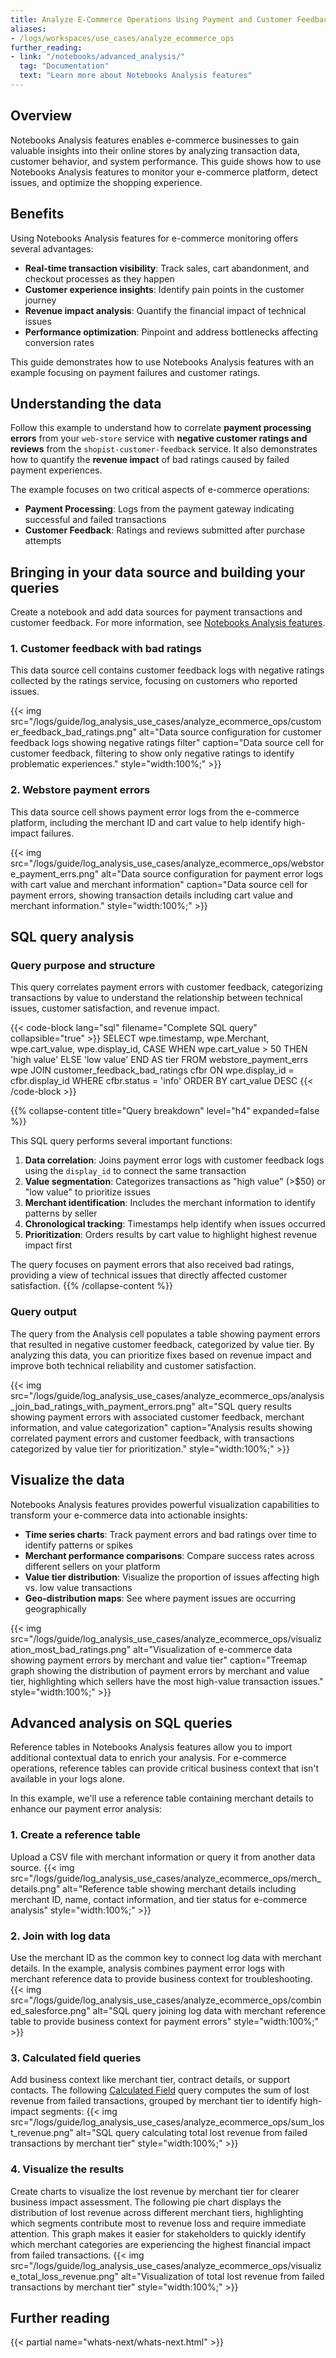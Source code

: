 ```yaml
---
title: Analyze E-Commerce Operations Using Payment and Customer Feedback Data
aliases:
- /logs/workspaces/use_cases/analyze_ecommerce_ops
further_reading:
- link: "/notebooks/advanced_analysis/"
  tag: "Documentation"
  text: "Learn more about Notebooks Analysis features"
---
```


## Overview

Notebooks Analysis features enables e-commerce businesses to gain valuable insights into their online stores by analyzing transaction data, customer behavior, and system performance. This guide shows how to use Notebooks Analysis features to monitor your e-commerce platform, detect issues, and optimize the shopping experience.

## Benefits

Using Notebooks Analysis features for e-commerce monitoring offers several advantages:

* **Real-time transaction visibility**: Track sales, cart abandonment, and checkout processes as they happen
* **Customer experience insights**: Identify pain points in the customer journey
* **Revenue impact analysis**: Quantify the financial impact of technical issues
* **Performance optimization**: Pinpoint and address bottlenecks affecting conversion rates

This guide demonstrates how to use Notebooks Analysis features with an example focusing on payment failures and customer ratings.

## Understanding the data
Follow this example to understand how to correlate **payment processing errors** from your `web-store` service with **negative customer ratings and reviews** from the `shopist-customer-feedback` service. It also demonstrates how to quantify the **revenue impact** of bad ratings caused by failed payment experiences.

The example focuses on two critical aspects of e-commerce operations:

* **Payment Processing**: Logs from the payment gateway indicating successful and failed transactions
* **Customer Feedback**: Ratings and reviews submitted after purchase attempts

## Bringing in your data source and building your queries

Create a notebook and add data sources for payment transactions and customer feedback. For more information, see [Notebooks Analysis features][1].

### 1. Customer feedback with bad ratings

This data source cell contains customer feedback logs with negative ratings collected by the ratings service, focusing on customers who reported issues.

{{< img src="/logs/guide/log_analysis_use_cases/analyze_ecommerce_ops/customer_feedback_bad_ratings.png" alt="Data source configuration for customer feedback logs showing negative ratings filter" caption="Data source cell for customer feedback, filtering to show only negative ratings to identify problematic experiences." style="width:100%;" >}}

### 2. Webstore payment errors

This data source cell shows payment error logs from the e-commerce platform, including the merchant ID and cart value to help identify high-impact failures.

{{< img src="/logs/guide/log_analysis_use_cases/analyze_ecommerce_ops/webstore_payment_errs.png" alt="Data source configuration for payment error logs with cart value and merchant information" caption="Data source cell for payment errors, showing transaction details including cart value and merchant information." style="width:100%;" >}}

## SQL query analysis

### Query purpose and structure

This query correlates payment errors with customer feedback, categorizing transactions by value to understand the relationship between technical issues, customer satisfaction, and revenue impact.

{{< code-block lang="sql" filename="Complete SQL query" collapsible="true" >}}
SELECT
    wpe.timestamp,
    wpe.Merchant,
    wpe.cart_value,
    wpe.display_id,
    CASE
        WHEN wpe.cart_value > 50 THEN 'high value'
        ELSE 'low value'
    END AS tier
FROM
    webstore_payment_errs wpe
JOIN
    customer_feedback_bad_ratings cfbr ON wpe.display_id = cfbr.display_id
WHERE
    cfbr.status = 'info'
ORDER BY
    cart_value DESC
{{< /code-block >}}

{{% collapse-content title="Query breakdown" level="h4" expanded=false %}}

This SQL query performs several important functions:

1. **Data correlation**: Joins payment error logs with customer feedback logs using the `display_id` to connect the same transaction
2. **Value segmentation**: Categorizes transactions as "high value" (>$50) or "low value" to prioritize issues
3. **Merchant identification**: Includes the merchant information to identify patterns by seller
4. **Chronological tracking**: Timestamps help identify when issues occurred
5. **Prioritization**: Orders results by cart value to highlight highest revenue impact first

The query focuses on payment errors that also received bad ratings, providing a view of technical issues that directly affected customer satisfaction.
{{% /collapse-content %}}

### Query output

The query from the Analysis cell populates a table showing payment errors that resulted in negative customer feedback, categorized by value tier. By analyzing this data, you can prioritize fixes based on revenue impact and improve both technical reliability and customer satisfaction.

{{< img src="/logs/guide/log_analysis_use_cases/analyze_ecommerce_ops/analysis_join_bad_ratings_with_payment_errors.png" alt="SQL query results showing payment errors with associated customer feedback, merchant information, and value categorization" caption="Analysis results showing correlated payment errors and customer feedback, with transactions categorized by value tier for prioritization." style="width:100%;" >}}

## Visualize the data

Notebooks Analysis features provides powerful visualization capabilities to transform your e-commerce data into actionable insights:

* **Time series charts**: Track payment errors and bad ratings over time to identify patterns or spikes
* **Merchant performance comparisons**: Compare success rates across different sellers on your platform
* **Value tier distribution**: Visualize the proportion of issues affecting high vs. low value transactions
* **Geo-distribution maps**: See where payment issues are occurring geographically

{{< img src="/logs/guide/log_analysis_use_cases/analyze_ecommerce_ops/visualization_most_bad_ratings.png" alt="Visualization of e-commerce data showing payment errors by merchant and value tier" caption="Treemap graph showing the distribution of payment errors by merchant and value tier, highlighting which sellers have the most high-value transaction issues." style="width:100%;" >}}

## Advanced analysis on SQL queries

Reference tables in Notebooks Analysis features allow you to import additional contextual data to enrich your analysis. For e-commerce operations, reference tables can provide critical business context that isn't available in your logs alone.

In this example, we'll use a reference table containing merchant details to enhance our payment error analysis:

### 1. Create a reference table
Upload a CSV file with merchant information or query it from another data source.
{{< img src="/logs/guide/log_analysis_use_cases/analyze_ecommerce_ops/merch_details.png" alt="Reference table showing merchant details including merchant ID, name, contact information, and tier status for e-commerce analysis" style="width:100%;" >}}

### 2. Join with log data
Use the merchant ID as the common key to connect log data with merchant details. In the example, analysis combines payment error logs with merchant reference data to provide business context for troubleshooting.
{{< img src="/logs/guide/log_analysis_use_cases/analyze_ecommerce_ops/combined_salesforce.png" alt="SQL query joining log data with merchant reference table to provide business context for payment errors"  style="width:100%;" >}}

### 3. Calculated field queries
Add business context like merchant tier, contract details, or support contacts. The following [Calculated Field][2] query computes the sum of lost revenue from failed transactions, grouped by merchant tier to identify high-impact segments:
{{< img src="/logs/guide/log_analysis_use_cases/analyze_ecommerce_ops/sum_lost_revenue.png" alt="SQL query calculating total lost revenue from failed transactions by merchant tier" style="width:100%;" >}}

### 4. Visualize the results
Create charts to visualize the lost revenue by merchant tier for clearer business impact assessment. The following pie chart displays the distribution of lost revenue across different merchant tiers, highlighting which segments contribute most to revenue loss and require immediate attention. This graph makes it easier for stakeholders to quickly identify which merchant categories are experiencing the highest financial impact from failed transactions.
{{< img src="/logs/guide/log_analysis_use_cases/analyze_ecommerce_ops/visualize_total_loss_revenue.png" alt="Visualization of total lost revenue from failed transactions by merchant tier" style="width:100%;" >}}

## Further reading

{{< partial name="whats-next/whats-next.html" >}}

[1]: /notebooks/advanced_analysis/
[2]: /notebooks/advanced_analysis/#calculated-fields-queries